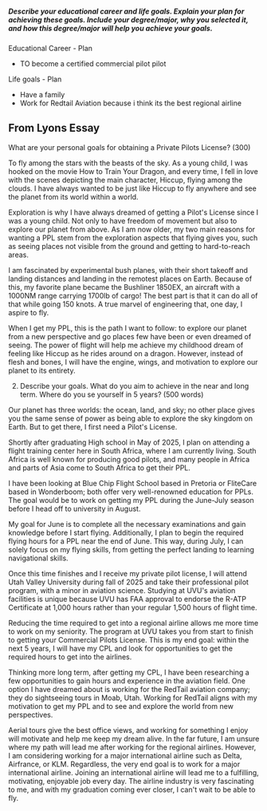 ##### Describe your educational career and life goals. Explain your plan for achieving these goals. Include your degree/major, why you selected it, and how this degree/major will help you achieve your goals.

Educational Career - Plan
- TO become a certified commercial pilot pilot 

Life goals - Plan 
- Have a family 
- Work for Redtail Aviation because i think its the best regional airline 




## From Lyons Essay

What are your personal goals for obtaining a Private Pilots License? (300)


To fly among the stars with the beasts of the sky. As a young child, I was hooked on the movie How to Train Your Dragon, and every time, I fell in love with the scenes depicting the main character, Hiccup, flying among the clouds. I have always wanted to be just like Hiccup to fly anywhere and see the planet from its world within a world. 

Exploration is why I have always dreamed of getting a Pilot's License since I was a young child. Not only to have freedom of movement but also to explore our planet from above. As I am now older, my two main reasons for wanting a PPL stem from the exploration aspects that flying gives you, such as seeing places not visible from the ground and getting to hard-to-reach areas. 

I am fascinated by experimental bush planes, with their short takeoff and landing distances and landing in the remotest places on Earth. Because of this, my favorite plane became the Bushliner 1850EX, an aircraft with a 1000NM range carrying 1700lb of cargo! The best part is that it can do all of that while going 150 knots. A true marvel of engineering that, one day, I aspire to fly. 

When I get my PPL, this is the path I want to follow: to explore our planet from a new perspective and go places few have been or even dreamed of seeing. The power of flight will help me achieve my childhood dream of feeling like Hiccup as he rides around on a dragon. However, instead of flesh and bones, I will have the engine, wings, and motivation to explore our planet to its entirety.  


2) Describe your goals. What do you aim to achieve in the near and long term. Where do you se yourself in 5 years? (500 words)


Our planet has three worlds: the ocean, land, and sky; no other place gives you the same sense of power as being able to explore the sky kingdom on Earth. But to get there, I first need a Pilot's License. 

Shortly after graduating High school in May of 2025, I plan on attending a flight training center here in South Africa, where I am currently living. South Africa is well known for producing good pilots, and many people in Africa and parts of Asia come to South Africa to get their PPL. 

I have been looking at Blue Chip Flight School based in Pretoria or FliteCare based in Wonderboom; both offer very well-renowned education for PPLs. The goal would be to work on getting my PPL during the June-July season before I head off to university in August. 

My goal for June is to complete all the necessary examinations and gain knowledge before I start flying. Additionally, I plan to begin the required flying hours for a PPL near the end of June. This way, during July, I can solely focus on my flying skills, from getting the perfect landing to learning navigational skills. 

Once this time finishes and I receive my private pilot license, I will attend Utah Valley University during fall of 2025 and take their professional pilot program, with a minor in aviation science. Studying at UVU's aviation facilities is unique because UVU has FAA approval to endorse the R-ATP Certificate at 1,000 hours rather than your regular 1,500 hours of flight time. 

Reducing the time required to get into a regional airline allows me more time to work on my seniority. The program at UVU takes you from start to finish to getting your Commercial Pilots License. This is my end goal: within the next 5 years, I will have my CPL and look for opportunities to get the required hours to get into the airlines. 

Thinking more long term, after getting my CPL, I have been researching a few opportunities to gain hours and experience in the aviation field. One option I have dreamed about is working for the RedTail aviation company; they do sightseeing tours in Moab, Utah. Working for RedTail aligns with my motivation to get my PPL and to see and explore the world from new perspectives. 

Aerial tours give the best office views, and working for something I enjoy will motivate and help me keep my dream alive. In the far future, I am unsure where my path will lead me after working for the regional airlines. However, I am considering working for a major international airline such as Delta, Airfrance, or KLM. Regardless, the very end goal is to work for a major international airline. Joining an international airline will lead me to a fulfilling, motivating, enjoyable job every day. The airline industry is very fascinating to me, and with my graduation coming ever closer, I can't wait to be able to fly. 